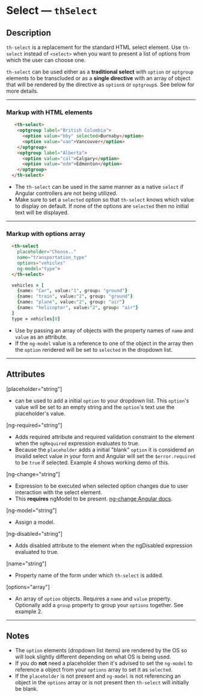 # Select — `thSelect`

## Description
`th-select` is a replacement for the standard HTML select element. Use `th-select`
instead of `<select>` when you want to present a list of options from which the
user can choose one.

`th-select` can be used either as a **traditional select**  with `option` or `optgroup`
elements to be transcluded or as a **single directive** with an array of object
that will be rendered by the directive as `option`s or `optgroup`s. See below for
more details.

---
### Markup with HTML elements
```html
   <th-select>
    <optgroup label="British Columbia">
      <option value="bby" selected>Burnaby</option>
      <option value="van">Vancouver</option>
    </optgroup>
    <optgroup label="Alberta">
      <option value="cal">Calgary</option>
      <option value="edm">Edmonton</option>
    </optgroup>
  </th-select>
```

- The `th-select` can be used in the same manner as a native `select` if Angular
controllers are not being utilized.
- Make sure to set a `selected` option so that `th-select` knows which value
to display on default. If none of the options are `selected` then no initial
text will be displayed.

---
### Markup with options array
```html
  <th-select
    placeholder="Choose.."
    name="transportation_type"
    options="vehicles"
    ng-model="type">
  </th-select>
```
```coffeescript
  vehicles = [
    {name: "Car", value:"1", group: "ground"}
    {name: "train", value:"2", group: "ground"}
    {name: "plane", value:"2", group: "air"}
    {name: "helicopter", value:"2", group: "air"}
  ]
  type = vehicles[0]
```

- Use by passing an array of objects with the property names of `name` and `value`
as an attribute.
- If the `ng-model` value is a reference to one of the object in the array then the
`option` rendered will be set to `selected` in the dropdown list.

---
## Attributes

[placeholder="string"]
- can be used to add a initial `option` to your dropdown list. This `option`'s
value will be set to an empty string and the `option`'s text use the placeholder's
value.

[ng-required="string"]
- Adds required attribute and required validation constraint to the element when
the `ngRequired` expression evaluates to true.
- Because the `placeholder` adds a initial "blank" `option` it is considered an
invalid select value in your form and Angular will set the `$error.required` to
be `true` if selected. Example 4 shows working demo of this.

[ng-change="string"]
- Expression to be executed when selected option changes due to user interaction
with the select element.
- This **requires** ngModel to be present.
[ng-change Angular docs](https://docs.angularjs.org/api/ng/directive/ngChange).

[ng-model="string"]
- Assign a model.

[ng-disabled="string"]
- Adds disabled attribute to the element when the ngDisabled expression evaluated
to true.

[name="string"]
- Property name of the form under which `th-select` is added.

[options="array"]
- An array of `option` objects. Requires a `name` and `value` property. Optionally
add a `group` property to group your `options` together. See example 2.

---
## Notes
- The `option` elements (dropdown list items) are rendered by the OS so will look
slightly different depending on what OS is being used.
- If you do **not** need a placeholder then it's advised to set the `ng-model` to
reference a object from your `options` array to set it as `selected`.
- If the `placeholder` is not present and `ng-model` is not referencing an object
in the `options` array or is not present then `th-select` will initially be blank.
